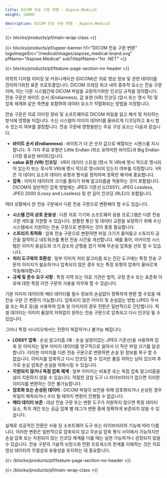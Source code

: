 ```yaml
---
title: DICOM 전송 구문 변환 - Aspose.Medical
weight: 16000

description: DICOM 전송 구문 변환 - Aspose.Medical
---
```


{{< blocks/products/pf/main-wrap-class >}}

{{< blocks/products/pf/upper-banner h1="DICOM 전송 구문 변환" logoImageSrc="/medical/images/aspose_medical-brand.svg" pfName="Aspose.Medical" subTitlepfName="for .NET" >}}

{{< blocks/products/pf/feature-page-section-no-header >}}

<p>의학의 디지털 이미징 및 커뮤니케이션 (DICOM)은 의료 영상 정보 및 관련 데이터를 관리하기위한 표준 프로토콜입니다. DICOM 프레임 워크 내의 중추적 요소는 전송 구문이며, 이는 다른 시스템간에 DICOM 파일을 교환하기위한 인코딩 규칙을 정의합니다. 전송 구문은 바이트 순서 (Endianness), 값 표현 (VR) 인코딩 (암시 또는 명시 적) 및 압축 체계와 같은 측면을 포함하여 데이터 요소가 직렬화되는 방법을 지정합니다.</p>

<p>전송 구문은 의료 이미징 장비 및 소프트웨어로 DICOM 파일을 읽고 해석 및 처리하는 방식에 영향을 미칩니다. 수신 시스템이 이미지 데이터를 올바르게 디코딩하고 표시 할 수 있는지 여부를 결정합니다. 전송 구문에 영향을받는 주요 구성 요소는 다음과 같습니다.</p>

<ul>

<li><b> 바이트 순서 (Endianness) </b> : 바이트가 더 큰 숫자 값으로 배열되는 시퀀스를 지시합니다. 두 가지 주요 유형은 Little Endian (최소 유의미한 바이트)과 Big Endian (가장 중요한 바이트)입니다.</li>

<li><b> value 표현 (VR) 인코딩 </b> : VR이 데이터 스트림 (명시 적 VR)에 명시 적으로 명시되어 있는지 또는 묵시적 VR)에 명시 적으로 명시되어 있는지 여부를 지정합니다. VR은 각 데이터 요소의 데이터 유형과 형식을 정의하며 정확한 해석에 중요합니다.</li>

<li><b> 압축 </b> : 이미지 데이터의 크기를 줄이기 위해 알고리즘을 적용하는 것이 포함됩니다. DICOM의 일반적인 압축 방법에는 JPEG 기준선 (LOSSY), JPEG Lossless, JPEG 2000 (Lossy and Lossless) 및 런 길이 인코딩 (RLE)이 포함됩니다.</li>

</ul>

<p>여러 상황에서 한 전송 구문에서 다른 전송 구문으로 변환해야 할 수도 있습니다.</p>

<ul>

<li><b> 시스템 간의 상호 운용성 </b> : 다른 의료 기기와 소프트웨어 응용 프로그램은 다른 전송 구문 세트를 지원할 수 있습니다. 원활한 통신 및 데이터 교환을 보장하기 위해 수신 시스템에서 지원하는 전송 구문으로 변환하는 것이 종종 필요합니다.</li>

<li><b> 스토리지 최적화 </b> : 압축 전송 구문으로 변환하면 파일 크기가 줄어들고 스토리지 공간을 절약하고 네트워크를 통한 전송 시간을 개선합니다. 예를 들어, 아카이빙 시스템은 이미지 충실도와 크기 감소의 균형을 잡기 위해 무손실 압축을 선호 할 수 있습니다.</li>

<li><b> 처리 도구와의 호환성 </b> : 일부 이미지 처리 알고리즘 또는 진단 도구에는 특정 전송 구문의 이미지가 필요하거나 압축되지 않은 경우 또는 특정 유형의 압축이 올바르게 작동해야합니다.</li>

<li><B> 규제 및 준수 요구 사항 </b> : 특정 지역 또는 의료 기관은 법적, 규정 준수 또는 표준화 이유에 대한 특정 이전 구문의 사용을 의무화 할 수 있습니다.</li>

</ul>

<p>기본 이미지 데이터와 메타 데이터를 필수 정보의 손실없이 정확하게 변환 할 수있을 때 전송 구문 간 변환이 가능합니다. 압축되지 않은 이미지 및 손실없는 방법 (JPEG 무서움 또는 RLE 등)을 사용하여 압축 된 이미지의 경우 전환은 일반적으로 간단합니다. 픽셀 데이터는 이미지 품질의 저하없이 원하는 전송 구문으로 압축되고 다시 인코딩 될 수 있습니다.</p>

<p>그러나 특정 시나리오에서는 전환이 복잡하거나 불가능 해집니다.</p>

<ul>
<li><B> LOSSY 압축 </b> : 손실 알고리즘 (예 : 손실 설정이있는 JPEG 기준선)을 사용하여 압축 된 이미지는 일부 이미지 데이터를 영구적으로 잃어서 더 작은 파일 크기를 달성합니다. 이러한 이미지를 다른 전송 구문으로 변환하면 손실 된 정보를 복구 할 수 없습니다. 이미지를 압축하고 다시 인코딩 할 수 있지만 품질 저하는 남아 있으며 추가로 손실 압축은 손실을 악화시킬 수 있습니다.</li>

<li><b> 지원되지 않거나 독점 압축 체계 </b> : 일부 이미지는 비표준 또는 독점 압축 알고리즘을 널리 지원하지 않을 수 있습니다. 적절한 감압 도구 나 라이브러리가 없으면 이러한 이미지를 변환하는 것은 불가능합니다.</li>

<li><b> 암호화 또는 손상된 데이터 </b> : DICOM 파일이 보안을 위해 암호화되거나 손상된 경우 파일이 해독되거나 수리 될 때까지 변환이 진행될 수 없습니다.</li>

<li><b> 메타 데이터 보존 </b> : 대상 전송 구문 또는 변환 도구가 지원하지 않으면 특정 데이터 요소, 특히 개인 또는 공급 업체 별 태그가 변환 중에 정확하게 보존되지 않을 수 있습니다.</li>

</ul>

<p>실제로 성공적인 전환은 사용 된 소프트웨어 도구 또는 라이브러리의 기능에 따라 다릅니다. 이러한 변환은 일반적으로 압축되지 않고 무손실 압축 형식 사이에서 가능하지만 손실 압축 또는 지원되지 않는 인코딩 체계를 다룰 때는 실현 가능하거나 권장되지 않을 수 있습니다. 전송 구문의 기술적 뉘앙스와 전환 프로세스의 한계를 이해하는 것은 의료 영상 데이터의 무결성과 유용성을 유지하는 데 중요합니다.</p>

{{< /blocks/products/pf/feature-page-section-no-header >}}

{{< /blocks/products/pf/main-wrap-class >}}
